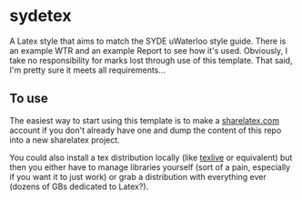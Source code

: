 # sydetex

A Latex style that aims to match the SYDE uWaterloo style guide. There is an example WTR and an example Report to see how it's used. Obviously, I take no responsibility for marks lost through use of this template. That said, I'm pretty sure it meets all requirements...

## To use

The easiest way to start using this template is to make a [sharelatex.com](https://www.sharelatex.com?r=cecee823&rm=d&rs=b) account if you don't already have one and dump the content of this repo into a new sharelatex project.

You could also install a tex distribution locally (like [texlive](https://www.tug.org/texlive/) or equivalent) but then you either have to manage libraries yourself (sort of a pain, especially if you want it to just work) or grab a distribution with everything ever (dozens of GBs dedicated to Latex?).
